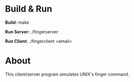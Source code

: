 # Build & Run #
**Build:**	make

**Run Server:**	./fingerserver 

**Run Client:** ./fingerclient &lt;email&gt; 
  
# About #

This client/server program simulates UNIX's finger command. 



